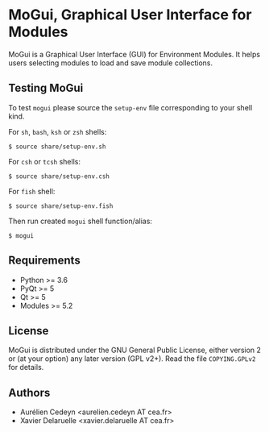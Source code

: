 MoGui, Graphical User Interface for Modules
===========================================

MoGui is a Graphical User Interface (GUI) for Environment Modules. It helps
users selecting modules to load and save module collections.

Testing MoGui
-------------

To test `mogui` please source the `setup-env` file corresponding to your
shell kind.

For `sh`, `bash`, `ksh` or `zsh`  shells:

    $ source share/setup-env.sh

For `csh` or `tcsh` shells:

    $ source share/setup-env.csh

For `fish` shell:

    $ source share/setup-env.fish

Then run created `mogui` shell function/alias:

    $ mogui

Requirements
------------

 * Python >= 3.6
 * PyQt >= 5
 * Qt >= 5
 * Modules >= 5.2

License
-------

MoGui is distributed under the GNU General Public License, either version 2 or
(at your option) any later version (GPL v2+). Read the file `COPYING.GPLv2`
for details.

Authors
-------

 * Aurélien Cedeyn <aurelien.cedeyn AT cea.fr>
 * Xavier Delaruelle <xavier.delaruelle AT cea.fr>
